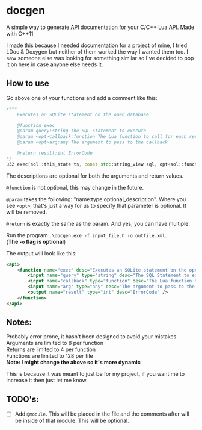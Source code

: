 # docgen

A simple way to generate API documentation for your C/C++ Lua API. Made with C++11

I made this because I needed documentation for a project of mine, I tried LDoc & Doxygen but neither of them worked the way I wanted them too. I saw someone else was looking for something similar so I've decided to pop it on here in case anyone else needs it.

## How to use
Go above one of your functions and add a comment like this:
```cpp
/***
    Executes an SQLite statement on the open database.

    @function exec
    @param query:string The SQL Statement to execute
    @param <opt>callback:function The Lua function to call for each result row
    @param <opt>arg:any The argument to pass to the callback

    @return result:int ErrorCode
*/
u32 exec(sol::this_state ts, const std::string_view sql, opt<sol::function> callback, opt<sol::lua_value> arg);
```

The descriptions are optional for both the arguments and return values.  

`@function` is not optional, this may change in the future.

`@param` takes the following: "name:type optional_description". Where you see `<opt>`, that's just a way for us to specify that parameter is optional. It will be removed.  

`@return` is exactly the same as the param. And yes, you can have multiple.

Run the program `.\docgen.exe -f input_file.h -o outfile.xml`.  
(**The `-o` flag is optional**)

The output will look like this:
```xml
<api>
    <function name="exec" desc="Executes an SQLite statement on the open database.">
        <input name="query" type="string" desc="The SQL Statement to execute" />
        <input name="callback" type="function" desc="The Lua function to call for each result row" optional="true" />
        <input name="arg" type="any" desc="The argument to pass to the callback" optional="true" />
        <output name="result" type="int" desc="ErrorCode" />
    </function>
</api>
```

## Notes:
Probably error prone, it hasn't been designed to avoid your mistakes.  
Arguments are limited to 8 per function  
Returns are limited to 4 per function  
Functions are limited to 128 per file  
**Note: I might change the above so it's more dynamic**

This is because it was meant to just be for my project, if you want me to increase it then just let me know.

## TODO's:
- [ ] Add `@module`. This will be placed in the file and the comments after will be inside of that module. This will be optional.